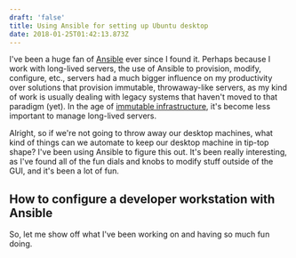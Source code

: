 ```yaml
---
draft: 'false'
title: Using Ansible for setting up Ubuntu desktop
date: 2018-01-25T01:42:13.873Z
---
```

I've been a huge fan of [Ansible](https://www.ansible.com) ever since I found it.  Perhaps because I work with long-lived servers, the use of Ansible to provision, modify, configure, etc., servers had a much bigger influence on my productivity over solutions that provision immutable, throwaway-like servers, as my kind of work is usually dealing with legacy systems that haven't moved to that paradigm (yet).  In the age of [immutable infrastructure](https://thenewstack.io/a-brief-look-at-immutable-infrastructure-and-why-it-is-such-a-quest/), it's become less important to manage long-lived servers.   

Alright, so if we're not going to throw away our desktop machines, what kind of things can we automate to keep our desktop machine in tip-top shape?  I've been using Ansible to figure this out.  It's been really interesting, as I've found all of the fun dials and knobs to modify stuff outside of the GUI, and it's been a lot of fun.

## How to configure a developer workstation with Ansible

So, let me show off what I've been working on and having so much fun doing.


